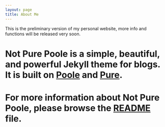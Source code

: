 ```yaml
---
layout: page
title: About Me
---
```


This is the preliminary version of my personal website, more info and functions will be released very soon. 

# **Not Pure Poole** is a simple, beautiful, and powerful Jekyll theme for blogs. It is built on [Poole](https://github.com/poole/poole) and [Pure](https://purecss.io/).

# For more information about Not Pure Poole, please browse the [README](https://github.com/vszhub/not-pure-poole) file.
